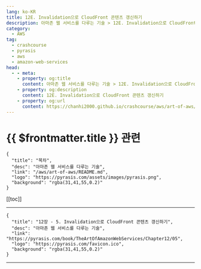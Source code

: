 ```yaml
---
lang: ko-KR
title: 12E. Invalidation으로 CloudFront 콘텐츠 갱신하기
description: 아마존 웹 서비스를 다루는 기술 > 12E. Invalidation으로 CloudFront 콘텐츠 갱신하기
category:
  - AWS
tag: 
  - crashcourse
  - pyrasis
  - aws 
  - amazon-web-services
head:
  - - meta:
    - property: og:title
      content: 아마존 웹 서비스를 다루는 기술 > 12E. Invalidation으로 CloudFront 콘텐츠 갱신하기
    - property: og:description
      content: 12E. Invalidation으로 CloudFront 콘텐츠 갱신하기
    - property: og:url
      content: https://chanhi2000.github.io/crashcourse/aws/art-of-aws/12E.html
---
```


# {{ $frontmatter.title }} 관련

```component VPCard
{
  "title": "목차",
  "desc": "아마존 웹 서비스를 다루는 기술",
  "link": "/aws/art-of-aws/README.md",
  "logo": "https://pyrasis.com/assets/images/pyrasis.png",
  "background": "rgba(31,41,55,0.2)"
}
```

[[toc]]

---

```component VPCard
{
  "title": "12장 - 5. Invalidation으로 CloudFront 콘텐츠 갱신하기",
  "desc": "아마존 웹 서비스를 다루는 기술",
  "link": "https://pyrasis.com/book/TheArtOfAmazonWebServices/Chapter12/05",
  "logo": "https://pyrasis.com/favicon.ico",
  "background": "rgba(31,41,55,0.2)"
}
```

---

<TagLinks />